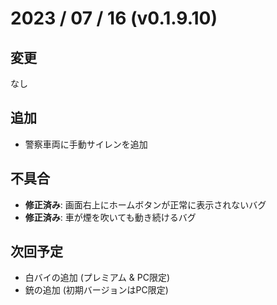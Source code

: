 # 2023 / 07 / 16 (v0.1.9.10)
## 変更
なし

## 追加
- 警察車両に手動サイレンを追加

## 不具合
- **修正済み**: 画面右上にホームボタンが正常に表示されないバグ
- **修正済み**: 車が煙を吹いても動き続けるバグ

## 次回予定
- 白バイの追加 (プレミアム & PC限定)
- 銃の追加 (初期バージョンはPC限定)
